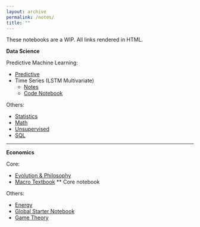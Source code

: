 ```yaml
---
layout: archive
permalink: /notes/
title: ""
---
```


These notebooks are a WIP. All links rendered in HTML.


**Data Science**

Predictive Machine Learning:

- [Predictive](https://htmlpreview.github.io/?https://github.com/SamMusch/00-Data-Science/blob/main/00%20Pred%20Notes.html)
- Time Series (LSTM Multivariate)
  - [Notes](https://htmlpreview.github.io/?https://github.com/SamMusch/00-Data-Science/blob/main/TS%20Neural%20Networks.html)
  - [Code Notebook](https://colab.research.google.com/drive/14Z3BsEq12YfcDTmO_OJi9YmiLhpm2bw_#scrollTo=29e2r-xyXrQN)


Others:

- [Statistics](https://htmlpreview.github.io/?https://github.com/SamMusch/00-Data-Science/blob/main/02%20Statistics.html)
- [Math](https://htmlpreview.github.io/?https://github.com/SamMusch/00-Data-Science/blob/main/00%20Math.html)
- [Unsupervised](https://htmlpreview.github.io/?https://github.com/SamMusch/00-Data-Science/blob/main/01%20Unsupervised.html)
- [SQL](https://htmlpreview.github.io/?https://github.com/SamMusch/00-Data-Science/blob/main/SQL.html)



---

**Economics**

Core:

- [Evolution & Philosophy](https://htmlpreview.github.io/?https://github.com/SamMusch/03-Evolution-Philosophy/blob/main/01%20Philosophy%20Github.html)
- [Macro Textbook](https://htmlpreview.github.io/?https://github.com/SamMusch/01-Economics/blob/main/00%20Macro%20Textbook.html) ** Core notebook

Others:

- [Energy](https://htmlpreview.github.io/?https://github.com/SamMusch/01-Economics/blob/main/01%20Energy.html)
- [Global Starter Notebook](https://htmlpreview.github.io/?https://github.com/SamMusch/01-Economics/blob/main/Global-Notebook.html)
- [Game Theory](https://htmlpreview.github.io/?https://github.com/SamMusch/01-Economics/blob/main/02%20Game%20Theory.html)
